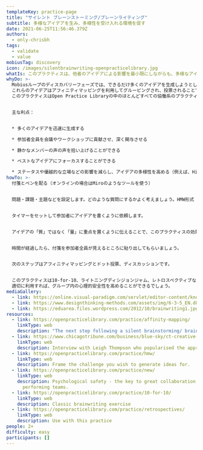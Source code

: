 ```yaml
---
templateKey: practice-page
title: "サイレント ブレーンストーミング/ブレーンライティング"
subtitle: 多様なアイデアを生み、多様性を受け入れる環境を促す
date: 2021-06-25T11:56:46.379Z
authors:
  - only-chrisbh
tags:
  - validate
  - value
mobiusTag: discovery
icon: /images/silentbrainwriting-openpracticelibrary.jpg
whatIs: このプラクティスは、他者のアイデアによる影響を最小限にしながらも、多様なアイデアをクイックに生み出すものです。
whyDo: >-
  Mobiusループのディスカバリーフェーズでは、できるだけ多くのアイデアを生成しようとします。
  これらのアイデアはアフィニティマッピングを利用してグルーピングされ、投票されることで、ディスカッションの焦点が絞られ、グループ内で共有理解が促進されます。
  このプラクティスはOpen Practice Libraryの中のほとんどすべての協働系のプラクティスの基盤となるものです。


  主な利点：


  * 多くのアイデアを迅速に生成する

  * 参加者全員を会議やワークショップに貢献させ、深く関与させる

  * 静かなメンバーの声の声を拾い上げることができる

  * ベストなアイデアにフォーカスすることができる

  * ステータスや優越的な立場などの影響を減らし、アイデアの多様性を高める（例えば、HiPPO(Highest Paid Persons' Opinion)効果） 
howTo: >-
  付箋とペンを配る（オンラインの場合はMiroのようなツールを使う）


  問題・課題・主題などを設定します。どのような質問にするかよく考えましょう。HMW形式（どうすれば〜できるだろうか？）が役立つかもしれません。


  タイマーをセットして参加者にアイデアを書くように依頼します。


  アイデアの「質」ではなく「量」に重点を置くように伝えることで、このプラクティスの効果を高めましょう。現実性が低いアイデアでさえも推奨しましょう。素早いアイデアの生成を求めましょう。多様なアイデアが本当に重要なのです。可能なら、グループ構成にも太陽性を考慮しましょう。


  時間が経過したら、付箋を参加者全員が見えるところに貼り出してもらいましょう。


  次のステップはアフィニティマッピングとドット投票、ディスカッションです。


  このプラクティスは10-for-10、ライトニングディシジョンジャム、レトロスペクティブなどのプラクティスの基盤となるものです。
  適切に利用すれば、グループ内の心理的安全性を高めることができるでしょう。
mediaGallery:
  - link: https://online.visual-paradigm.com/servlet/editor-content/knowledge/brainstorming/why-brainwriting/sites/7/2020/03/brain-writing.png
  - link: https://www.designthinking-methods.com/assets/img/6-3-5_EN.d817cf58.png
  - link: https://eduarea.files.wordpress.com/2012/10/brainwriting1.jpg
resources:
  - link: https://openpracticelibrary.com/practice/affinity-mapping/
    linkType: web
    description: "The next step following a silent brainstorming/ brainwriting exercise "
  - link: https://www.chicagotribune.com/business/blue-sky/ct-creative-class-leigh-thompson-bsi-20170511-story.html
    linkType: web
    description: Interview with Leigh Thompson who popularised the approach.
  - link: https://openpracticelibrary.com/practice/hmw/
    linkType: web
    description: Frame the challenge you wish to generate ideas for.
  - link: https://openpracticelibrary.com/practice/new/
    linkType: web
    description: Psychological safety - the key to great collaboration and high
      performing teams.
  - link: https://openpracticelibrary.com/practice/10-for-10/
    linkType: web
    description: Classic brainwriting exercise
  - link: https://openpracticelibrary.com/practice/retrospectives/
    linkType: web
    description: Use with this practice
people: 2+
difficulty: easy
participants: []
---
```

